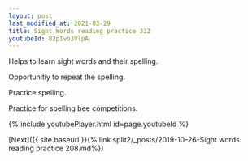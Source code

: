 ```yaml
---
layout: post
last_modified_at: 2021-03-29
title: Sight Words reading practice 332
youtubeId: 82pIvo3VlpA
---
```

 
 
Helps to learn sight words and their spelling.

Opportunitiy to repeat the spelling. 

Practice spelling. 
 
Practice for spelling bee competitions. 
 
{% include youtubePlayer.html id=page.youtubeId %}
 
 

[Next]({{ site.baseurl }}{% link  split2/_posts/2019-10-26-Sight words reading practice 208.md%})
 
